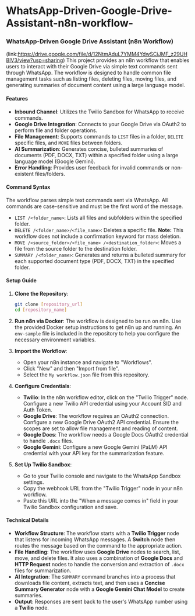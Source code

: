 
# WhatsApp-Driven-Google-Drive-Assistant-n8n-workflow-
### WhatsApp-Driven Google Drive Assistant (n8n Workflow)
(link:https://drive.google.com/file/d/12NtmAduL7YMM4YdwSCiJMF_z29UHBlV3/view?usp=sharing)
This project provides an n8n workflow that enables users to interact with their Google Drive via simple text commands sent through WhatsApp. The workflow is designed to handle common file management tasks such as listing files, deleting files, moving files, and generating summaries of document content using a large language model.

#### **Features**

  * **Inbound Channel**: Utilizes the Twilio Sandbox for WhatsApp to receive commands.
  * **Google Drive Integration**: Connects to your Google Drive via OAuth2 to perform file and folder operations.
  * **File Management**: Supports commands to `LIST` files in a folder, `DELETE` specific files, and `MOVE` files between folders.
  * **AI Summarization**: Generates concise, bulleted summaries of documents (PDF, DOCX, TXT) within a specified folder using a large language model (Google Gemini).
  * **Error Handling**: Provides user feedback for invalid commands or non-existent files/folders.

#### **Command Syntax**

The workflow parses simple text commands sent via WhatsApp. All commands are case-sensitive and must be the first word of the message.

  * `LIST /<folder_name>`: Lists all files and subfolders within the specified folder.
  * `DELETE /<folder_name>/<file_name>`: Deletes a specific file. **Note:** This workflow does not include a confirmation keyword for mass deletion.
  * `MOVE /<source_folder>/<file_name> /<destination_folder>`: Moves a file from the source folder to the destination folder.
  * `SUMMARY /<folder_name>`: Generates and returns a bulleted summary for each supported document type (PDF, DOCX, TXT) in the specified folder.

#### **Setup Guide**

1.  **Clone the Repository**:

    ```bash
    git clone [repository_url]
    cd [repository_name]
    ```

2.  **Run n8n via Docker**:
    The workflow is designed to be run on n8n. Use the provided Docker setup instructions to get n8n up and running. An `env-sample` file is included in the repository to help you configure the necessary environment variables.

3.  **Import the Workflow**:

      * Open your n8n instance and navigate to "Workflows".
      * Click "New" and then "Import from file".
      * Select the `My workflow.json` file from this repository.

4.  **Configure Credentials**:

      * **Twilio**: In the n8n workflow editor, click on the "Twilio Trigger" node. Configure a new Twilio API credential using your Account SID and Auth Token.
      * **Google Drive**: The workflow requires an OAuth2 connection. Configure a new Google Drive OAuth2 API credential. Ensure the scopes are set to allow file management and reading of content.
      * **Google Docs**: The workflow needs a Google Docs OAuth2 credential to handle `.docx` files.
      * **Google Gemini**: Configure a new Google Gemini (PaLM) API credential with your API key for the summarization feature.

5.  **Set Up Twilio Sandbox**:

      * Go to your Twilio console and navigate to the WhatsApp Sandbox settings.
      * Copy the webhook URL from the "Twilio Trigger" node in your n8n workflow.
      * Paste this URL into the "When a message comes in" field in your Twilio Sandbox configuration and save.

#### **Technical Details**

  * **Workflow Structure**: The workflow starts with a **Twilio Trigger** node that listens for incoming WhatsApp messages. A **Switch** node then routes the message based on the command to the appropriate action.
  * **File Handling**: The workflow uses **Google Drive** nodes to search, list, move, and delete files. It also uses a combination of **Google Docs** and **HTTP Request** nodes to handle the conversion and extraction of `.docx` files for summarization.
  * **AI Integration**: The `SUMMARY` command branches into a process that downloads file content, extracts text, and then uses a **Concise Summary Generator** node with a **Google Gemini Chat Model** to create summaries.
  * **Output**: Responses are sent back to the user's WhatsApp number using a **Twilio** node.
